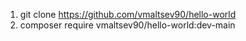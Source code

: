 1. git clone https://github.com/vmaltsev90/hello-world
2. composer require vmaltsev90/hello-world:dev-main